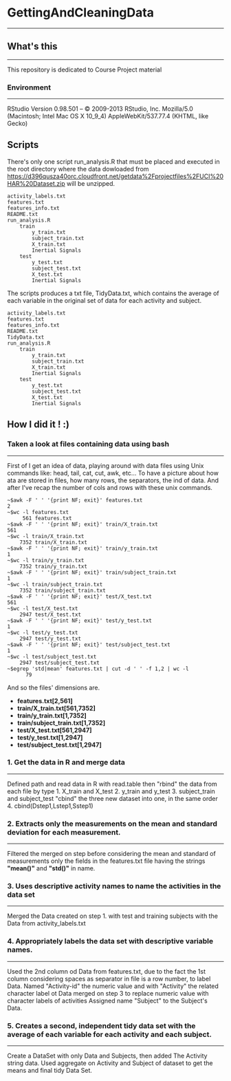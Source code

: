# GettingAndCleaningData
-----------------------
## What's this
------------------------------------
This repository is dedicated to Course Project material

### Environment
----------------
RStudio Version 0.98.501 – © 2009-2013 RStudio, Inc.
Mozilla/5.0 (Macintosh; Intel Mac OS X 10_9_4) AppleWebKit/537.77.4 (KHTML, like Gecko)

## Scripts
There's only one script run_analysis.R that must be placed and executed in the root directory where the data
dowloaded from https://d396qusza40orc.cloudfront.net/getdata%2Fprojectfiles%2FUCI%20HAR%20Dataset.zip will be
unzipped.
```
activity_labels.txt
features.txt
features_info.txt
README.txt
run_analysis.R
	train
		y_train.txt
		subject_train.txt
		X_train.txt
		Inertial Signals
	test
		y_test.txt
		subject_test.txt
		X_test.txt
		Inertial Signals
```

The scripts produces a txt file, TidyData.txt, which contains the average of each variable in the original set of data
for each activity and subject.
```
activity_labels.txt
features.txt
features_info.txt
README.txt
TidyData.txt
run_analysis.R
	train
		y_train.txt
		subject_train.txt
		X_train.txt
		Inertial Signals
	test
		y_test.txt
		subject_test.txt
		X_test.txt
		Inertial Signals
```

## How I did it ! :)

### Taken a look at files containing data using bash
----------------------------------------------------
First of I get an idea of data, playing around with data files using Unix commands like: head, tail, cat, cut, awk, etc...
To have a picture about how ata are stored in files, how many rows, the separators, the ind of data.
And after I've recap the number of cols and rows with these unix commands.

```
~$awk -F ' ' '{print NF; exit}' features.txt
2
~$wc -l features.txt 
     561 features.txt
~$awk -F ' ' '{print NF; exit}' train/X_train.txt 
561
~$wc -l train/X_train.txt 
    7352 train/X_train.txt
~$awk -F ' ' '{print NF; exit}' train/y_train.txt 
1
~$wc -l train/y_train.txt 
    7352 train/y_train.txt
~$awk -F ' ' '{print NF; exit}' train/subject_train.txt 
1
~$wc -l train/subject_train.txt 
    7352 train/subject_train.txt
~$awk -F ' ' '{print NF; exit}' test/X_test.txt
561
~$wc -l test/X_test.txt
    2947 test/X_test.txt
~$awk -F ' ' '{print NF; exit}' test/y_test.txt 
1
~$wc -l test/y_test.txt
    2947 test/y_test.txt
~$awk -F ' ' '{print NF; exit}' test/subject_test.txt 
1
~$wc -l test/subject_test.txt
    2947 test/subject_test.txt
~$egrep 'std|mean' features.txt | cut -d ' ' -f 1,2 | wc -l
      79
```

 And so the files' dimensions are.
 
 - **features.txt[2,561]**
 - **train/X_train.txt[561,7352]**
 - **train/y_train.txt[1,7352]**
 - **train/subject_train.txt[1,7352]**
 - **test/X_test.txt[561,2947]**
 - **test/y_test.txt[1,2947]**
 - **test/subject_test.txt[1,2947]**
 
 
### 1. Get the data in R and merge data
---------------------------------------
Defined path and read data in R with read.table then "rbind" 
the data from each file by type
	1. X_train and X_test
	2. y_train and y_test
	3. subject_train and subject_test
"cbind" the three new dataset into one, in the same order
	4. cbind(Dstep1,Lstep1,Sstep1)
	
### 2. Extracts only the measurements on the mean and standard deviation for each measurement.
----------------------------------------------------------------------------------------------
Filtered the merged on step before considering the mean and standard of measurements only the 
fields in the features.txt file having the strings **"mean()"** and **"std()"** in name. 

### 3. Uses descriptive activity names to name the activities in the data set
-----------------------------------------------------------------------------
Merged the Data created on step 1. with test and training subjects with the Data from 
activity_labels.txt

### 4. Appropriately labels the data set with descriptive variable names. 
-------------------------------------------------------------------------
Used the 2nd column od Data from features.txt, due to the fact the 1st column considering spaces
as separator in file is a row number, to label Data.
Named "Activity-id" the numeric value and with "Activity" the related character label ot Data merged
on step 3 to replace numeric value with character labels of activities
Assigned name "Subject" to the Subject's Data. 

### 5. Creates a second, independent tidy data set with the average of each variable for each activity and each subject.
------------------------------------------------------------------------------------------------------------------------
Create a DataSet with only Data and Subjects, then added The Activity string data.
Used aggregate on Activity and Subject of dataset to get the means and final tidy
Data Set.